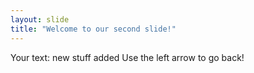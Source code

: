 ```yaml
---
layout: slide
title: "Welcome to our second slide!"
---
```

Your text: new stuff added
Use the left arrow to go back!
